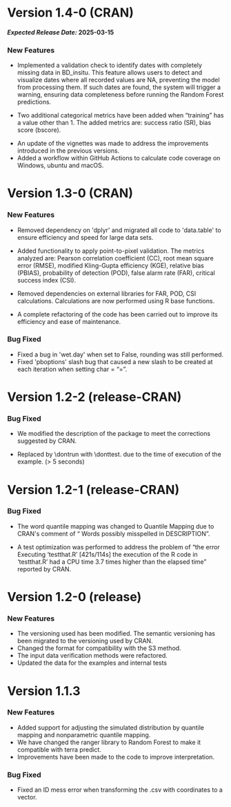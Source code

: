 # Version 1.4-0 (CRAN)

#### ***Expected Release Date:*** 2025-03-15

### New Features

-   Implemented a validation check to identify dates with completely missing data in BD_insitu. This feature allows users to detect and visualize dates where all recorded values are NA, preventing the model from processing them. If such dates are found, the system will trigger a warning, ensuring data completeness before running the Random Forest predictions.

<!-- -->

-   Two additional categorical metrics have been added when “training” has a value other than 1. The added metrics are: success ratio (SR), bias score (bscore).

<!-- -->

-   An update of the vignettes was made to address the improvements introduced in the previous versions.
-   Added a workflow within GitHub Actions to calculate code coverage on Windows, ubuntu and macOS.

# Version 1.3-0 (CRAN)

### New Features

-   Removed dependency on 'dplyr' and migrated all code to 'data.table' to ensure efficiency and speed for large data sets.

-   Added functionality to apply point-to-pixel validation. The metrics analyzed are: Pearson correlation coefficient (CC), root mean square error (RMSE), modified Kling-Gupta efficiency (KGE), relative bias (PBIAS), probability of detection (POD), false alarm rate (FAR), critical success index (CSI).

-   Removed dependencies on external libraries for FAR, POD, CSI calculations. Calculations are now performed using R base functions.

-   A complete refactoring of the code has been carried out to improve its efficiency and ease of maintenance.

### Bug Fixed

-   Fixed a bug in 'wet.day' when set to False, rounding was still performed.
-   Fixed 'pboptions' slash bug that caused a new slash to be created at each iteration when setting char = “=”.

# Version 1.2-2 (release-CRAN)

### Bug Fixed

-   We modified the description of the package to meet the corrections suggested by CRAN.

-   Replaced by \dontrun with \donttest. due to the time of execution of the example. (\> 5 seconds)

# Version 1.2-1 (release-CRAN)

### Bug Fixed

-   The word quantile mapping was changed to Quantile Mapping due to CRAN's comment of “ Words possibly misspelled in DESCRIPTION”.

-   A test optimization was performed to address the problem of “the error Executing ‘testthat.R’ [421s/114s] the execution of the R code in ‘testthat.R’ had a CPU time 3.7 times higher than the elapsed time” reported by CRAN.

# Version 1.2-0 (release)

### New Features

-   The versioning used has been modified. The semantic versioning has been migrated to the versioning used by CRAN.
-   Changed the format for compatibility with the S3 method.
-   The input data verification methods were refactored.
-   Updated the data for the examples and internal tests

# Version 1.1.3

### New Features

-   Added support for adjusting the simulated distribution by quantile mapping and nonparametric quantile mapping.
-   We have changed the ranger library to Random Forest to make it compatible with terra predict.
-   Improvements have been made to the code to improve interpretation.

### Bug Fixed

-   Fixed an ID mess error when transforming the .csv with coordinates to a vector.
